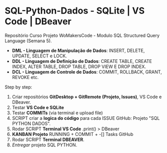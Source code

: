 # SQL-Python-Dados - SQLite | VS Code | DBeaver
Repositório Curso Projeto WoMakersCode - Modulo SQL Structured Query Language (Semana 5).
- **DML - Linguagem de Manipulação de Dados**: INSERT, DELETE, UPDATE, SELECT e LOCK.
- **DDL - Linguagem de Definição de Dados**: CREATE TABLE, CREATE INDEX, ALTER TABLE, DROP TABLE, DROP VIEW E DROP INDEX.
- **DCL - Linguagem de Controle de Dados**: COMMIT, ROLLBACK, GRANT, REVOKE etc.

Step by step: 
1) Criar repositórios **GitDesktop + GitRemote (Projeto, Issues)**, VS Code e DBeaver.
2) Testar **VS Code e SQLite**
3) Testar **COMMITs** (via terminal e upload file)
4) SCRIPT criar a **logica do código** para cada ISSUE GitHub: Projeto "SQL PYTHON DADOS".
5) Rodar SCRIPT **Terminal VS Code** .print() > DBeaver
6) **KANBAN Projeto** RUNNING + COMMIT + -[] Tasks GitHub
7) Rodar SCRIPT **Terminal DBEAVER**.
8) *Entregar* projeto SQL PYTHON. 
